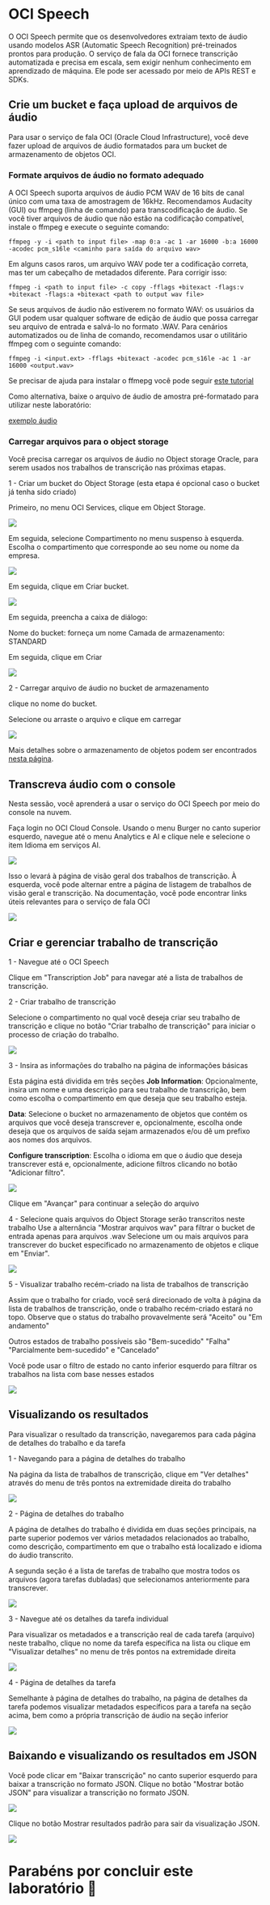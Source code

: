 # OCI Speech

O OCI Speech permite que os desenvolvedores extraiam texto de áudio usando modelos ASR (Automatic Speech Recognition) pré-treinados prontos para produção. O serviço de fala da OCI fornece transcrição automatizada e precisa em escala, sem exigir nenhum conhecimento em aprendizado de máquina. Ele pode ser acessado por meio de APIs REST e SDKs.

## Crie um bucket e faça upload de arquivos de áudio

Para usar o serviço de fala OCI (Oracle Cloud Infrastructure), você deve fazer upload de arquivos de áudio formatados para um bucket de armazenamento de objetos OCI.

### Formate arquivos de áudio no formato adequado

A OCI Speech suporta arquivos de áudio PCM WAV de 16 bits de canal único com uma taxa de amostragem de 16kHz. Recomendamos Audacity (GUI) ou ffmpeg (linha de comando) para transcodificação de áudio. Se você tiver arquivos de áudio que não estão na codificação compatível, instale o ffmpeg e execute o seguinte comando: 

```
ffmpeg -y -i <path to input file> -map 0:a -ac 1 -ar 16000 -b:a 16000 -acodec pcm_s16le <caminho para saída do arquivo wav>
```

Em alguns casos raros, um arquivo WAV pode ter a codificação correta, mas ter um cabeçalho de metadados diferente. Para corrigir isso:

```
ffmpeg -i <path to input file> -c copy -fflags +bitexact -flags:v +bitexact -flags:a +bitexact <path to output wav file>
```

Se seus arquivos de áudio não estiverem no formato WAV: os usuários da GUI podem usar qualquer software de edição de áudio que possa carregar seu arquivo de entrada e salvá-lo no formato .WAV. Para cenários automatizados ou de linha de comando, recomendamos usar o utilitário ffmpeg com o seguinte comando:

```
ffmpeg -i <input.ext> -fflags +bitexact -acodec pcm_s16le -ac 1 -ar 16000 <output.wav>
```
Se precisar de ajuda para instalar o ffmepg você pode seguir [este tutorial](https://www.geeksforgeeks.org/how-to-install-ffmpeg-on-windows/)

Como alternativa, baixe o arquivo de áudio de amostra pré-formatado para utilizar neste laboratório:

[exemplo áudio](https://objectstorage.sa-saopaulo-1.oraclecloud.com/n/grhuxslsficl/b/speech/o/nutricao_pets_reporter_pet.wav)

### Carregar arquivos para o object storage

Você precisa carregar os arquivos de áudio no Object storage Oracle, para serem usados ​​nos trabalhos de transcrição nas próximas etapas.

1 - Criar um bucket do Object Storage (esta etapa é opcional caso o bucket já tenha sido criado)

Primeiro, no menu OCI Services, clique em Object Storage.

![](./Images/IMG_001.PNG)

Em seguida, selecione Compartimento no menu suspenso à esquerda. Escolha o compartimento que corresponde ao seu nome ou nome da empresa.

![](./Images/IMG_002.PNG)

Em seguida, clique em Criar bucket.

![](./Images/IMG_003.PNG)

Em seguida, preencha a caixa de diálogo:

Nome do bucket: forneça um nome
Camada de armazenamento: STANDARD

Em seguida, clique em Criar

![](./Images/IMG_004.PNG)

2 - Carregar arquivo de áudio no bucket de armazenamento

clique no nome do bucket.

Selecione ou arraste o arquivo e clique em carregar

![](./Images/IMG_005.PNG)

Mais detalhes sobre o armazenamento de objetos podem ser encontrados [nesta página](https://oracle.github.io/learning-library/oci-library/oci-hol/object-storage/workshops/freetier/index.html?lab=object-storage).

## Transcreva áudio com o console

Nesta sessão, você aprenderá a usar o serviço do OCI Speech por meio do console na nuvem.

Faça login no OCI Cloud Console. Usando o menu Burger no canto superior esquerdo, navegue até o menu Analytics e AI e clique nele e selecione o item Idioma em serviços AI.

![](./Images/IMG_006.PNG)

Isso o levará à página de visão geral dos trabalhos de transcrição. À esquerda, você pode alternar entre a página de listagem de trabalhos de visão geral e transcrição. Na documentação, você pode encontrar links úteis relevantes para o serviço de fala OCI

![](./Images/IMG_007.PNG)

## Criar e gerenciar trabalho de transcrição

1 - Navegue até o OCI Speech

Clique em "Transcription Job" para navegar até a lista de trabalhos de transcrição.

2 - Criar trabalho de transcrição

Selecione o compartimento no qual você deseja criar seu trabalho de transcrição e clique no botão "Criar trabalho de transcrição" para iniciar o processo de criação do trabalho.

![](./Images/IMG_008.PNG)

3 - Insira as informações do trabalho na página de informações básicas

Esta página está dividida em três seções
**Job Information**: Opcionalmente, insira um nome e uma descrição para seu trabalho de transcrição, bem como escolha o compartimento em que deseja que seu trabalho esteja.

**Data**: Selecione o bucket no armazenamento de objetos que contém os arquivos que você deseja transcrever e, opcionalmente, escolha onde deseja que os arquivos de saída sejam armazenados e/ou dê um prefixo aos nomes dos arquivos.

**Configure transcription**: Escolha o idioma em que o áudio que deseja transcrever está e, opcionalmente, adicione filtros clicando no botão "Adicionar filtro".

![](./Images/IMG_009.PNG)

Clique em "Avançar" para continuar a seleção do arquivo

4 - Selecione quais arquivos do Object Storage serão transcritos neste trabalho Use a alternância "Mostrar arquivos wav" para filtrar o bucket de entrada apenas para arquivos .wav Selecione um ou mais arquivos para transcrever do bucket especificado no armazenamento de objetos e clique em "Enviar".

![](./Images/IMG_010.PNG)

5 - Visualizar trabalho recém-criado na lista de trabalhos de transcrição

Assim que o trabalho for criado, você será direcionado de volta à página da lista de trabalhos de transcrição, onde o trabalho recém-criado estará no topo. Observe que o status do trabalho provavelmente será "Aceito" ou "Em andamento"

Outros estados de trabalho possíveis são "Bem-sucedido" "Falha" "Parcialmente bem-sucedido" e "Cancelado"

Você pode usar o filtro de estado no canto inferior esquerdo para filtrar os trabalhos na lista com base nesses estados

![](./Images/IMG_011.PNG)

## Visualizando os resultados

Para visualizar o resultado da transcrição, navegaremos para cada página de detalhes do trabalho e da tarefa

1 - Navegando para a página de detalhes do trabalho

Na página da lista de trabalhos de transcrição, clique em "Ver detalhes" através do menu de três pontos na extremidade direita do trabalho

![](./Images/IMG_013.PNG)

2 - Página de detalhes do trabalho

A página de detalhes do trabalho é dividida em duas seções principais, na parte superior podemos ver vários metadados relacionados ao trabalho, como descrição, compartimento em que o trabalho está localizado e idioma do áudio transcrito.

A segunda seção é a lista de tarefas de trabalho que mostra todos os arquivos (agora tarefas dubladas) que selecionamos anteriormente para transcrever.

![](./Images/IMG_014.PNG)

3 - Navegue até os detalhes da tarefa individual

Para visualizar os metadados e a transcrição real de cada tarefa (arquivo) neste trabalho, clique no nome da tarefa específica na lista ou clique em "Visualizar detalhes" no menu de três pontos na extremidade direita

![](./Images/IMG_015.PNG)

4 - Página de detalhes da tarefa

Semelhante à página de detalhes do trabalho, na página de detalhes da tarefa podemos visualizar metadados específicos para a tarefa na seção acima, bem como a própria transcrição de áudio na seção inferior

![](./Images/IMG_016.PNG)

## Baixando e visualizando os resultados em JSON

Você pode clicar em "Baixar transcrição" no canto superior esquerdo para baixar a transcrição no formato JSON. Clique no botão "Mostrar botão JSON" para visualizar a transcrição no formato JSON.

![](./Images/IMG_017.png)

Clique no botão Mostrar resultados padrão para sair da visualização JSON.

![](./Images/IMG_018.png)

# **Parabéns por concluir este laboratório** :clap:






